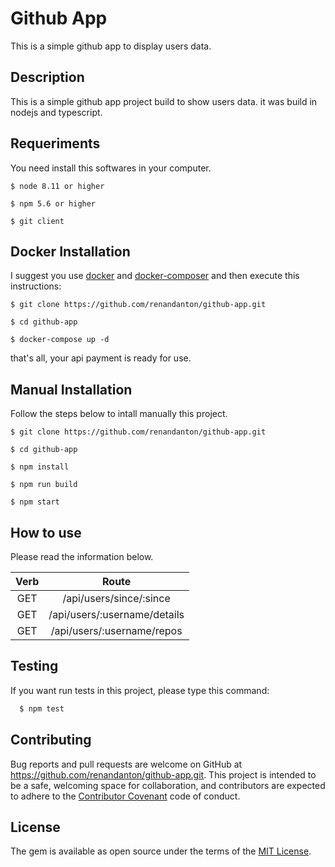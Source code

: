 # Github App

This is a simple github app to display users data.

## Description

This is a simple github app project build to show users data. it was build in nodejs and typescript.

## Requeriments

You need install this softwares in your computer.

    $ node 8.11 or higher
    
    $ npm 5.6 or higher

    $ git client


## Docker Installation

I suggest you use [docker](https://docs.docker.com/engine/installation/) and [docker-composer](https://docs.docker.com/compose/install/)  and then execute this instructions:

    $ git clone https://github.com/renandanton/github-app.git

    $ cd github-app

    $ docker-compose up -d

that's all, your api payment is ready for use.


## Manual Installation

Follow the steps below to intall manually this project.

    $ git clone https://github.com/renandanton/github-app.git
    
    $ cd github-app
    
    $ npm install 

    $ npm run build
    
    $ npm start

## How to use 

Please read the information below.

|   Verb   |             Route             |
|:--------:| :----------------------------:|
|   GET    | /api/users/since/:since       |
|   GET    | /api/users/:username/details  |
|   GET    | /api/users/:username/repos    |


## Testing

If you want run tests in this project, please type this command:

``` bash
  $ npm test
```

## Contributing

Bug reports and pull requests are welcome on GitHub at https://github.com/renandanton/github-app.git. This project is intended to be a safe, welcoming space for collaboration, and contributors are expected to adhere to the [Contributor Covenant](http://contributor-covenant.org) code of conduct.


## License

The gem is available as open source under the terms of the [MIT License](http://opensource.org/licenses/MIT).

